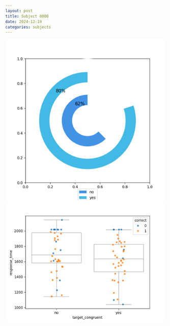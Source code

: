```yaml
---
layout: post
title: Subject 8000
date: 2024-12-19
categories: subjects
---
```


![](data/8000/run-23/8000_accuracy_target_congruence.png)
![](data/8000/run-23/8000_rt_congruence.png)
